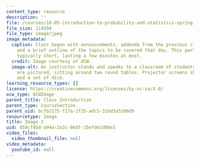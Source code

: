 ```yaml
---
content_type: resource
description: ''
file: /courses/18-05-introduction-to-probability-and-statistics-spring-2014/858cf45da94a2a3c06df15efde1d60e3_gallery1-2.jpg
file_size: 114594
file_type: image/jpeg
image_metadata:
  caption: Class began with announcements, addenda from the previous class meeting,
    and a brief outline of the topics to be covered that day. This part of class was
    typically short, lasting a few minutes at most.
  credit: Image courtesy of OCW.
  image-alt: An instructor stands and speaks to a classroom of students. A dozen students
    are pictured, sitting around two round tables. Projector screens show a comic
    and a set of dice.
learning_resource_types: []
license: https://creativecommons.org/licenses/by-nc-sa/4.0/
ocw_type: OCWImage
parent_title: Class Introduction
parent_type: CourseSection
parent_uid: bcfb2175-f27a-2f35-adc5-31bd3a5186d9
resourcetype: Image
title: Image 2
uid: 858cf45d-a94a-2a3c-06df-15efde1d60e3
video_files:
  video_thumbnail_file: null
video_metadata:
  youtube_id: null
---
```

